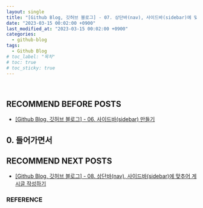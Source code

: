 ```yaml
---
layout: single
title: "[Github Blog, 깃허브 블로그] - 07. 상단바(nav), 사이드바(sidebar)에 맞추어 게시글 작성하기"
date: "2023-03-15 00:02:00 +0900"
last_modified_at: "2023-03-15 00:02:00 +0900"
categories:
  - github-blog
tags:
  - Github Blog
# toc_label: "목차"
# toc: true
# toc_sticky: true
---
```


<br/>

## RECOMMEND BEFORE POSTS

- [[Github Blog, 깃허브 블로그] - 06. 사이드바(sidebar) 만들기][github-blog-06]

## 0. 들어가면서

## RECOMMEND NEXT POSTS

- [[Github Blog, 깃허브 블로그] - 08. 상단바(nav), 사이드바(sidebar)에 맞추어 게시글 작성하기][github-blog-08]

[github-blog-06]: https://feelincoding.github.io/github-blog/github-blog-06-sidebar/
[github-blog-08]: https://feelincoding.github.io/github-blog/github-blog-06-sidebar/

### REFERENCE
